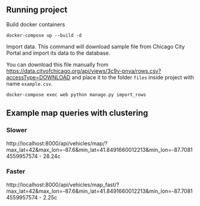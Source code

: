 ## Running project

Build docker containers
```
docker-compose up --build -d
```

Import data. This command will download sample file from Chicago City Portal and import its data to the database.

You can download this file manually from https://data.cityofchicago.org/api/views/3c9v-pnva/rows.csv?accessType=DOWNLOAD and place it to the folder `files` inside project with name `example.csv`.

```
docker-compose exec web python manage.py import_rows
```
## Example map queries with clustering

### Slower

http://localhost:8000/api/vehicles/map/?max_lat=42&max_lon=-87.6&min_lat=41.8491660012213&min_lon=-87.70814559957574 - 28.24c

### Faster

http://localhost:8000/api/vehicles/map_fast/?max_lat=42&max_lon=-87.6&min_lat=41.8491660012213&min_lon=-87.70814559957574 - 2.25c
